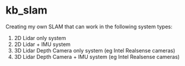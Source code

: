 # kb_slam

Creating my own SLAM that can work in the following system types:
1. 2D Lidar only system
2. 2D Lidar + IMU system
3. 3D Lidar Depth Camera only system (eg Intel Realsense cameras)
4. 3D Lidar Depth Camera + IMU system (eg Intel Realsense cameras)
